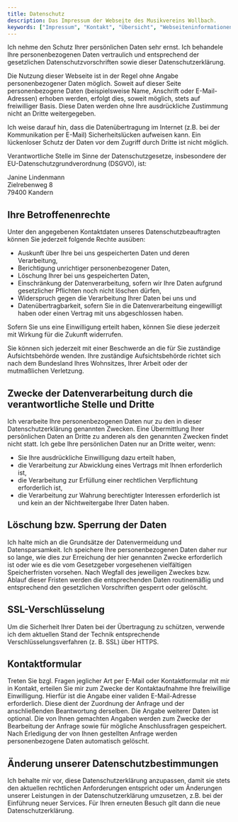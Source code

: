 ```yaml
---
title: Datenschutz
description: Das Impressum der Webseite des Musikvereins Wollbach.
keywords: ["Impressum", "Kontakt", "Übersicht", "Webseiteninformationen", "Informationen zur Webseite", "Rechtliches", "Haftung", "Haftungsausschluss", "Datenschutz"]
---
```


Ich nehme den Schutz Ihrer persönlichen Daten sehr
ernst. Ich behandele Ihre personenbezogenen Daten vertraulich und
entsprechend der gesetzlichen Datenschutzvorschriften sowie dieser
Datenschutzerklärung.

Die Nutzung dieser Webseite ist in der Regel ohne Angabe personenbezogener
Daten möglich. Soweit auf dieser Seite personenbezogene Daten
(beispielsweise Name, Anschrift oder E-Mail-Adressen) erhoben werden,
erfolgt dies, soweit möglich, stets auf freiwilliger Basis. Diese Daten
werden ohne Ihre ausdrückliche Zustimmung nicht an Dritte weitergegeben.

Ich weise darauf hin, dass die Datenübertragung im Internet (z.B. bei der
Kommunikation per E-Mail) Sicherheitslücken aufweisen kann. Ein lückenloser
Schutz der Daten vor dem Zugriff durch Dritte ist nicht möglich.

Verantwortliche Stelle im Sinne der Datenschutzgesetze, insbesondere der
EU-Datenschutzgrundverordnung (DSGVO), ist:

Janine Lindenmann  
Zielrebenweg 8  
79400 Kandern

## Ihre Betroffenenrechte

Unter den angegebenen Kontaktdaten unseres Datenschutzbeauftragten können
Sie jederzeit folgende Rechte ausüben:

- Auskunft über Ihre bei uns gespeicherten Daten und deren Verarbeitung,
- Berichtigung unrichtiger personenbezogener Daten,
- Löschung Ihrer bei uns gespeicherten Daten,
- Einschränkung der Datenverarbeitung, sofern wir Ihre Daten aufgrund gesetzlicher Pflichten noch nicht löschen dürfen,
- Widerspruch gegen die Verarbeitung Ihrer Daten bei uns und
- Datenübertragbarkeit, sofern Sie in die Datenverarbeitung eingewilligt haben oder einen Vertrag mit uns abgeschlossen
  haben.

Sofern Sie uns eine Einwilligung erteilt haben, können Sie diese jederzeit
mit Wirkung für die Zukunft widerrufen.

Sie können sich jederzeit mit einer Beschwerde an die für Sie zuständige
Aufsichtsbehörde wenden. Ihre zuständige Aufsichtsbehörde richtet sich nach dem
Bundesland Ihres Wohnsitzes, Ihrer Arbeit oder der mutmaßlichen Verletzung.

## Zwecke der Datenverarbeitung durch die verantwortliche Stelle und Dritte

Ich verarbeite Ihre personenbezogenen Daten nur zu den in dieser Datenschutzerklärung
genannten Zwecken. Eine Übermittlung Ihrer persönlichen Daten an Dritte zu anderen
als den genannten Zwecken findet nicht statt. Ich gebe Ihre persönlichen Daten
nur an Dritte weiter, wenn:

- Sie Ihre ausdrückliche Einwilligung dazu erteilt haben,
- die Verarbeitung zur Abwicklung eines Vertrags mit Ihnen erforderlich ist,
- die Verarbeitung zur Erfüllung einer rechtlichen Verpflichtung erforderlich ist,
- die Verarbeitung zur Wahrung berechtigter Interessen erforderlich ist und kein an der Nichtweitergabe Ihrer Daten
  haben.

## Löschung bzw. Sperrung der Daten

Ich halte mich an die Grundsätze der Datenvermeidung und Datensparsamkeit. Ich
speichere Ihre personenbezogenen Daten daher nur so lange, wie dies zur Erreichung
der hier genannten Zwecke erforderlich ist oder wie es die vom Gesetzgeber
vorgesehenen vielfältigen Speicherfristen vorsehen. Nach Wegfall des jeweiligen
Zweckes bzw. Ablauf dieser Fristen werden die entsprechenden Daten routinemäßig
und entsprechend den gesetzlichen Vorschriften gesperrt oder gelöscht.

## SSL-Verschlüsselung

Um die Sicherheit Ihrer Daten bei der Übertragung zu schützen, verwende ich dem
aktuellen Stand der Technik entsprechende Verschlüsselungsverfahren (z. B. SSL)
über HTTPS.

## Kontaktformular

Treten Sie bzgl. Fragen jeglicher Art per E-Mail oder Kontaktformular mit mir in Kontakt,
erteilen Sie mir zum Zwecke der Kontaktaufnahme Ihre freiwillige Einwilligung. Hierfür
ist die Angabe einer validen E-Mail-Adresse erforderlich. Diese dient der Zuordnung der
Anfrage und der anschließenden Beantwortung derselben. Die Angabe weiterer Daten ist
optional. Die von Ihnen gemachten Angaben werden zum Zwecke der Bearbeitung der Anfrage
sowie für mögliche Anschlussfragen gespeichert. Nach Erledigung der von Ihnen gestellten
Anfrage werden personenbezogene Daten automatisch gelöscht.

## Änderung unserer Datenschutzbestimmungen

Ich behalte mir vor, diese Datenschutzerklärung anzupassen, damit sie stets den
aktuellen rechtlichen Anforderungen entspricht oder um Änderungen unserer
Leistungen in der Datenschutzerklärung umzusetzen, z.B. bei der Einführung neuer
Services. Für Ihren erneuten Besuch gilt dann die neue Datenschutzerklärung.
